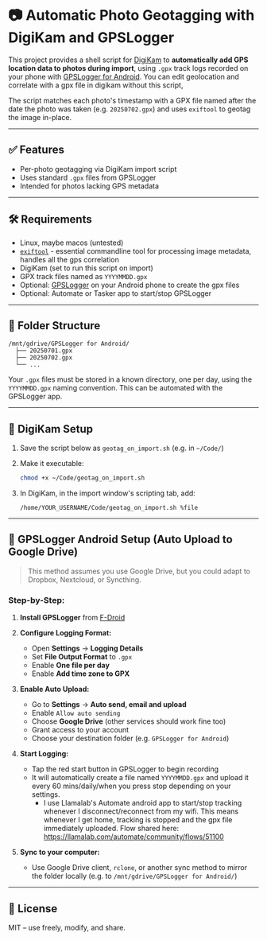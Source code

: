# 📷 Automatic Photo Geotagging with DigiKam and GPSLogger

This project provides a shell script for [DigiKam](https://www.digikam.org/) to **automatically add GPS location data to photos during import**, using `.gpx` track logs recorded on your phone with [GPSLogger for Android](https://github.com/mendhak/gpslogger). You can edit geolocation and correlate with a gpx file in digikam without this script, 

The script matches each photo's timestamp with a GPX file named after the date the photo was taken (e.g. `20250702.gpx`) and uses `exiftool` to geotag the image in-place.

---

## ✅ Features

- Per-photo geotagging via DigiKam import script  
- Uses standard `.gpx` files from GPSLogger  
- Intended for photos lacking GPS metadata  

---

## 🛠 Requirements

- Linux, maybe macos (untested)
- [`exiftool`](https://exiftool.org/) - essential commandline tool for processing image metadata, handles all the gps correlation
- DigiKam (set to run this script on import)  
- GPX track files named as `YYYYMMDD.gpx`  
- Optional: [GPSLogger](https://github.com/mendhak/gpslogger) on your Android phone to create the gpx files
- Optional: Automate or Tasker app to start/stop GPSLogger

---

## 📁 Folder Structure

```
/mnt/gdrive/GPSLogger for Android/
  ├── 20250701.gpx
  ├── 20250702.gpx
  └── ...
```

Your `.gpx` files must be stored in a known directory, one per day, using the `YYYYMMDD.gpx` naming convention. This can be automated with the GPSLogger app.

---

## 📸 DigiKam Setup

1. Save the script below as `geotag_on_import.sh` (e.g. in `~/Code/`)  
2. Make it executable:

    ```bash
    chmod +x ~/Code/geotag_on_import.sh
    ```

3. In DigiKam, in the import window's scripting tab, add:
      ```
      /home/YOUR_USERNAME/Code/geotag_on_import.sh %file
      ```

---

## 📱 GPSLogger Android Setup (Auto Upload to Google Drive)

> This method assumes you use Google Drive, but you could adapt to Dropbox, Nextcloud, or Syncthing.

### Step-by-Step:

1. **Install GPSLogger** from [F-Droid](https://f-droid.org/packages/com.mendhak.gpslogger/)

2. **Configure Logging Format:**
   - Open **Settings** → **Logging Details**
   - Set **File Output Format** to `.gpx`
   - Enable **One file per day**
   - Enable **Add time zone to GPX**

3. **Enable Auto Upload:**
   - Go to **Settings** → **Auto send, email and upload**
   - Enable `Allow auto sending`
   - Choose **Google Drive** (other services should work fine too)
   - Grant access to your account
   - Choose your destination folder (e.g. `GPSLogger for Android`)

4. **Start Logging:**
   - Tap the red start button in GPSLogger to begin recording
   - It will automatically create a file named `YYYYMMDD.gpx` and upload it every 60 mins/daily/when you press stop depending on your settings.
     - I use Llamalab's Automate android app to start/stop tracking whenever I disconnect/reconnect from my wifi. This means whenever I get home, tracking is stopped and the gpx file immediately uploaded. Flow shared here: https://llamalab.com/automate/community/flows/51100

5. **Sync to your computer:**
   - Use Google Drive client, `rclone`, or another sync method to mirror the folder locally (e.g. to `/mnt/gdrive/GPSLogger for Android/`)

---

## 📜 License

MIT – use freely, modify, and share.
